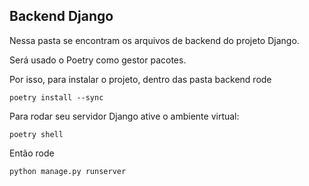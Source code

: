## Backend Django

Nessa pasta se encontram os arquivos de backend do projeto Django.

Será usado o Poetry como gestor pacotes.

Por isso, para instalar o projeto, dentro das pasta backend rode

``
poetry install --sync
``

Para rodar seu servidor Django ative o ambiente virtual:

``
poetry shell
``

Então rode

``
python manage.py runserver
``